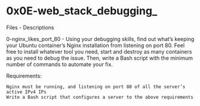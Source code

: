 # 0x0E-web_stack_debugging_


Files - Descriptions


0-nginx_likes_port_80 - Using your debugging skills, find out what’s keeping your Ubuntu container’s Nginx installation from listening on port 80. Feel free to install whatever tool you need, start and destroy as many containers as you need to debug the issue. Then, write a Bash script with the minimum number of commands to automate your fix.


Requirements:


    Nginx must be running, and listening on port 80 of all the server’s active IPv4 IPs
    Write a Bash script that configures a server to the above requirements
